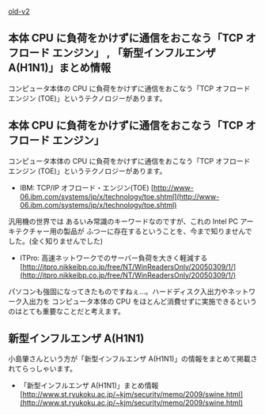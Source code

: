 [old-v2](ig090430-orig.html)

## 本体 CPU に負荷をかけずに通信をおこなう「TCP オフロード エンジン」 , 「新型インフルエンザ A(H1N1)」まとめ情報

コンピュータ本体の CPU に負荷をかけずに通信をおこなう「TCP オフロード エンジン (TOE)」というテクノロジーがあります。

## 本体 CPU に負荷をかけずに通信をおこなう「TCP オフロード エンジン」

コンピュータ本体の CPU に負荷をかけずに通信をおこなう「TCP オフロード エンジン (TOE)」というテクノロジーがあります。

* IBM: TCP/IP オフロード・エンジン(TOE)
  [http://www-06.ibm.com/systems/jp/x/technology/toe.shtml](http://www-06.ibm.com/systems/jp/x/technology/toe.shtml)

汎用機の世界では あるいみ常識のキーワードなのですが、これの Intel PC アーキテクチャー用の製品が ふつーに存在するということを、今まで知りませんでした。(全く知りませんでした)

* ITPro: 高速ネットワークでのサーバー負荷を大きく軽減する
  [http://itpro.nikkeibp.co.jp/free/NT/WinReadersOnly/20050309/1/](http://itpro.nikkeibp.co.jp/free/NT/WinReadersOnly/20050309/1/)

パソコンも強固になってきたものですねぇ…。ハードディスク入出力やネットワーク入出力を コンピュータ本体の CPU をほとんど消費せずに実施できるというのはとても重要なことだと考えます。

## 新型インフルエンザ A(H1N1)

小島肇さんという方が「新型インフルエンザ A(H1N1)」の情報をまとめて掲載されてらっしゃいます。

* 「新型インフルエンザ A(H1N1)」まとめ情報
  [http://www.st.ryukoku.ac.jp/~kjm/security/memo/2009/swine.html](http://www.st.ryukoku.ac.jp/~kjm/security/memo/2009/swine.html)